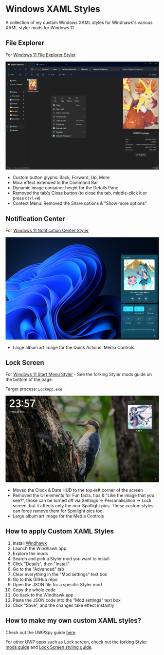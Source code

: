 # Windows XAML Styles
A collection of my custom Windows XAML styles for Windhawk's various XAML styler mods for Windows 11.

## File Explorer

For [Windows 11 File Explorer Styler](https://windhawk.net/mods/windows-11-file-explorer-styler)

![](https://github.com/AromaKitsune/Windows-XAML-Styles/blob/main/screenshots/FileExplorer.png)

* Custom button glyphs: Back, Forward, Up, More
* Mica effect extended to the Command Bar
* Dynamic image container height for the Details Pane
* Removed the tab's Close button (to close the tab, middle-click it or press `Ctrl`+`W`)
* Context Menu: Removed the Share options & "Show more options"

## Notification Center

For [Windows 11 Notification Center Styler](https://windhawk.net/mods/windows-11-notification-center-styler)

![](https://github.com/AromaKitsune/Windows-XAML-Styles/blob/main/screenshots/MediaControls.png)

* Large album art image for the Quick Actions' Media Controls

## Lock Screen

For [Windows 11 Start Menu Styler](https://windhawk.net/mods/windows-11-start-menu-styler) - See the forking Styler mods guide on the bottom of the page.

Target process: `LockApp.exe`

![](https://github.com/AromaKitsune/Windows-XAML-Styles/blob/main/screenshots/LockScreen.png)

* Moved the Clock & Date HUD to the top-left corner of the screen
* Removed the UI elements for Fun facts, tips & "Like the image that you see?",
those can be turned off via Settings → Personalisation → Lock screen, but it affects only the non-Spotlight pics.
These custom styles can force remove them for Spotlight pics too.
* Large album art image for the Media Controls

## How to apply Custom XAML Styles

1. Install [Windhawk](https://windhawk.net/)
2. Launch the Windhawk app
3. Explore the mods
4. Search and pick a Styler mod you want to install
5. Click "Details", then "Install"
6. Go to the "Advanced" tab
7. Clear everything in the "Mod settings" text box
8. Go to this GitHub repo
9. Open the JSON file for a specific Styler mod
10. Copy the whole code
11. Go back to the Windhawk app
12. Paste the JSON code into the "Mod settings" text box
13. Click "Save", and the changes take effect instantly

## How to make my own custom XAML styles?

Check out the UWPSpy guide [here](https://github.com/bbmaster123/FWFU/blob/main/uwpspy.md).

For other UWP apps such as Lock screen, check out the [forking Styler mods guide](https://github.com/AromaKitsune/Windows-XAML-Styles/blob/main/guides/Forking-Styler-Mods-for-Other-UWP-Apps.md)
and [Lock Screen styling guide](https://github.com/AromaKitsune/Windows-XAML-Styles/blob/main/guides/Lock-Screen-Styling-Guide.md).

